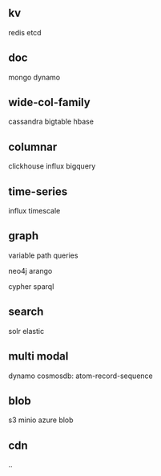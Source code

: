 ---
---
## kv
redis
etcd

## doc
mongo
dynamo

## wide-col-family
cassandra
bigtable
hbase

## columnar
clickhouse
influx
bigquery

## time-series
influx
timescale

## graph
variable path queries

neo4j
arango

cypher
sparql

## search
solr
elastic

## multi modal
dynamo
cosmosdb: atom-record-sequence

## blob 
s3
minio
azure blob 

## cdn 
..